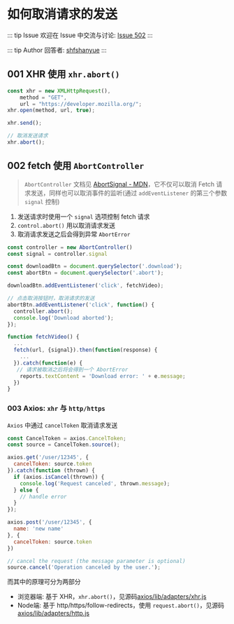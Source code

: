 # 如何取消请求的发送



::: tip Issue 
 欢迎在 Issue 中交流与讨论: [Issue 502](https://github.com/shfshanyue/Daily-Question/issues/502) 
:::

::: tip Author 
回答者: [shfshanyue](https://github.com/shfshanyue) 
:::

## 001 XHR 使用 `xhr.abort()`

``` js
const xhr = new XMLHttpRequest(),
    method = "GET",
    url = "https://developer.mozilla.org/";
xhr.open(method, url, true);

xhr.send();

// 取消发送请求
xhr.abort();
```

## 002 fetch 使用 `AbortController` 

> `AbortController` 文档见 [AbortSignal - MDN](https://developer.mozilla.org/en-US/docs/Web/API/AbortSignal)，它不仅可以取消 Fetch 请求发送，同样也可以取消事件的监听(通过 `addEventListener` 的第三个参数 `signal` 控制)

1. 发送请求时使用一个 `signal` 选项控制 fetch 请求
2. `control.abort()` 用以取消请求发送
3. 取消请求发送之后会得到异常 `AbortError`

``` js
const controller = new AbortController()
const signal = controller.signal

const downloadBtn = document.querySelector('.download');
const abortBtn = document.querySelector('.abort');

downloadBtn.addEventListener('click', fetchVideo);

// 点击取消按钮时，取消请求的发送
abortBtn.addEventListener('click', function() {
  controller.abort();
  console.log('Download aborted');
});

function fetchVideo() {
  ...
  fetch(url, {signal}).then(function(response) {
    ...
  }).catch(function(e) {
   // 请求被取消之后将会得到一个 AbortError
    reports.textContent = 'Download error: ' + e.message;
  })
}
```

### 003 Axios: `xhr` 与 `http/https`

`Axios` 中通过 `cancelToken` 取消请求发送

``` js
const CancelToken = axios.CancelToken;
const source = CancelToken.source();

axios.get('/user/12345', {
  cancelToken: source.token
}).catch(function (thrown) {
  if (axios.isCancel(thrown)) {
    console.log('Request canceled', thrown.message);
  } else {
    // handle error
  }
});

axios.post('/user/12345', {
  name: 'new name'
}, {
  cancelToken: source.token
})

// cancel the request (the message parameter is optional)
source.cancel('Operation canceled by the user.');
```

而其中的原理可分为两部分

+ 浏览器端: 基于 XHR，`xhr.abort()`，见源码[axios/lib/adapters/xhr.js](https://github.com/axios/axios/blob/v0.21.1/lib/adapters/xhr.js#L165)
+ Node端: 基于 http/https/follow-redirects，使用 `request.abort()`，见源码[axios/lib/adapters/http.js](https://github.com/axios/axios/blob/v0.21.1/lib/adapters/http.js#L289)